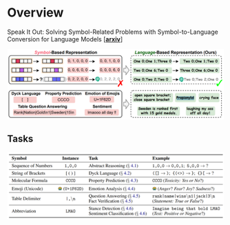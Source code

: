 # Overview
Speak It Out: Solving Symbol-Related Problems with Symbol-to-Language Conversion for Language Models [[**arxiv**](https://arxiv.org/pdf/2401.11725.pdf)]

![Method_overview](fig1.png)

## Tasks

![Tasks](fig2.png)